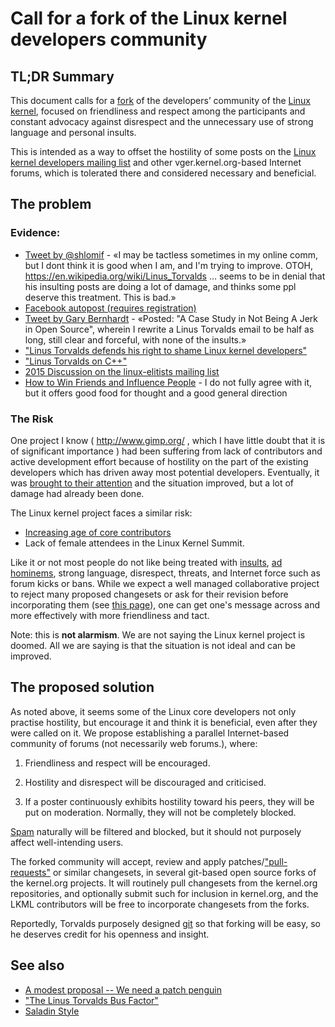 # Call for a fork of the Linux kernel developers community

## TL;DR Summary

This document calls for a <a href="https://en.wikipedia.org/wiki/Fork_(software_development)">fork</a> of the developers’ community of the
[Linux kernel](https://en.wikipedia.org/wiki/Linux_kernel), focused on
friendliness and respect among the participants and constant advocacy against
disrespect and the unnecessary use of strong language and personal insults.

This is intended as a way to offset the hostility of some posts on
the [Linux kernel developers mailing list](https://en.wikipedia.org/wiki/Linux_kernel_mailing_list) and other vger.kernel.org-based
Internet forums, which is tolerated there and considered necessary and
beneficial.

## The problem

### Evidence:

* [Tweet by @shlomif](https://twitter.com/shlomif/status/1021089751741419521) - «I may be tactless sometimes in my online comm, but I dont think it is good when I am, and I'm trying to improve. OTOH, https://en.wikipedia.org/wiki/Linus_Torvalds … seems to be in denial that his insulting posts are doing a lot of damage, and thinks some ppl deserve this treatment. This is bad.»
* [Facebook autopost (requires registration)](https://www.facebook.com/shlomi.fish/posts/10155600812561981)
* [Tweet by Gary Bernhardt](https://twitter.com/garybernhardt/status/1009844030656561153?lang=en) - «Posted: "A Case Study in Not Being A Jerk in Open Source", wherein I rewrite a Linus Torvalds email to be half as long, still clear and forceful, with none of the insults.»
* ["Linus Torvalds defends his right to shame Linux kernel developers"](https://arstechnica.com/information-technology/2013/07/linus-torvalds-defends-his-right-to-shame-linux-kernel-developers/)
* ["Linus Torvalds on C++"](http://harmful.cat-v.org/software/c++/linus)
* [2015 Discussion on the linux-elitists mailing list](http://zgp.org/pipermail/linux-elitists/2015-December/013937.html)
* [How to Win Friends and Influence People](https://en.wikipedia.org/wiki/How_to_Win_Friends_and_Influence_People) - I do not fully agree with it, but it offers good food for thought and a good general direction

### The Risk

One project I know ( http://www.gimp.org/ , which I have little doubt that it
is of significant importance ) had been suffering from lack of contributors
and active development effort because of hostility on the part of the existing
developers which has
driven away most potential developers. Eventually, it was [brought to their attention](http://www.gimpusers.com/forums/gimp-developer/5878-rudeness-on-gimp-devel-and-bugzilla-was-re-tools) and the situation improved, but a lot of damage had already been done.

The Linux kernel project faces a similar risk:

* [Increasing age of core contributors](http://zgp.org/pipermail/linux-elitists/2016-January/013941.html)
* Lack of female attendees in the Linux Kernel Summit.

Like it or not most people do not like being treated with [insults](https://en.wikipedia.org/wiki/Insult),
[ad hominems](https://en.wikipedia.org/wiki/Ad_hominem),
strong language, disrespect, threats, and Internet force such as forum
kicks or bans. While we expect a well managed collaborative project to reject
many proposed changesets or ask for their revision before incorporating
them (see [this page](http://shlomifishswiki.branchable.com/Never_Try_to_Please_Everyone/)), one can get
one's message across and more effectively with more friendliness and tact.

Note: this is <b>not alarmism</b>. We are not saying the Linux kernel project
is doomed. All we are saying is that the situation is not ideal and can be
improved.

## The proposed solution

As noted above, it seems some of the Linux core developers not only practise
hostility, but encourage it and think it is beneficial, even after they were
called on it. We propose establishing a parallel Internet-based community of
forums (not necessarily web forums.), where:

1. Friendliness and respect will be encouraged.

2. Hostility and disrespect will be discouraged and criticised.

3. If a poster continuously exhibits hostility toward his peers, they will be
put on moderation. Normally, they will not be completely blocked.

[Spam](https://en.wikipedia.org/wiki/Spamming) naturally will be filtered and blocked, but it should not purposely affect well-intending users.

The forked community will accept, review and apply patches/["pull-requests"](https://help.github.com/articles/about-pull-requests/) or similar changesets, in
several
git-based open source forks of the kernel.org projects. It will routinely pull
changesets from the kernel.org repositories, and optionally submit such for
inclusion in kernel.org, and the LKML contributors will be free to incorporate
changesets from the forks.

Reportedly, Torvalds purposely designed [git](https://en.wikipedia.org/wiki/Git)
so that forking will be easy, so he deserves credit for his openness and insight.

## See also

* [A modest proposal -- We need a patch penguin](http://lwn.net/2002/0131/a/patch-penguin.php3)
* ["The Linus Torvalds Bus Factor"](http://www.shlomifish.org/philosophy/computers/open-source/linus-torvalds-bus-factor/)
* [Saladin Style](http://shlomifishswiki.branchable.com/Saladin_Style/)

